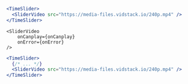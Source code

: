<script>
import Docs from '../_Docs.md';
</script>

<Docs>

```jsx copyHighlight|slot=usage{2}
<TimeSlider>
  <SliderVideo src="https://media-files.vidstack.io/240p.mp4" />
</TimeSlider>
```

```jsx|slot=video-events{2-3}
<SliderVideo
	onCanplay={onCanplay}
	onError={onError}
/>
```

```jsx copyHighlight|slot=styling{3}
<TimeSlider>
  {/* ... */}
  <SliderVideo src="https://media-files.vidstack.io/240p.mp4" />
</TimeSlider>
```

</Docs>
